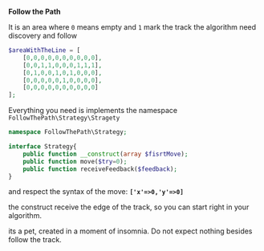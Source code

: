 **Follow the Path**

It is an area where `0` means empty and `1` mark the track the algorithm need discovery and follow

```php
$areaWithTheLine = [
    [0,0,0,0,0,0,0,0,0,0],
    [0,0,1,1,0,0,0,1,1,1],
    [0,1,0,0,1,0,1,0,0,0],
    [0,0,0,0,0,1,0,0,0,0],
    [0,0,0,0,0,0,0,0,0,0]
];
```

Everything you need is implements the namespace `FollowThePath\Strategy\Stragety`

```php
namespace FollowThePath\Strategy;

interface Strategy{
    public function __construct(array $fisrtMove);
    public function move($try=0);
    public function receiveFeedback($feedback);
}
```

and respect the syntax of the move: **`['x'=>0,'y'=>0]`**

the construct receive the edge of the track, so you can start right in your algorithm.

its a pet, created in a moment of insomnia. Do not expect nothing besides follow the track.
